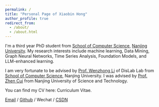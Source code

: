 ```yaml
---
permalink: /
title: "Personal Page of Xiaobin Hong"
author_profile: true
redirect_from: 
  - /about/
  - /about.html
---
```


I'm a third year PhD student from [School of Computer Science](https://cs.nju.edu.cn/), [Nanjing University](https://www.nju.edu.cn/). My research interests include machine learning, Data Mining, Graph Neural Networks, Time Series Analysis, Foundation Models, and LLM-enhanced learning.

I am very fortunate to be advised by [Prof. Wenzhong Li](https://cs.nju.edu.cn/lwz/) of DisLab Lab from [School of Computer Science](https://dislab.nju.edu.cn/), Nanjing University. I was advised by [Prof. Zhen Cui](https://vgg-ai.cn/teachers/CuiZhen/) from Nanjing University of Science and Technology.

You can find my CV here: Curriculum Vitae.

[Email](xiaobinhong@smail.nju.edu.cn) / [Github](https://github.com/XiaobinHong) / Wechat / [CSDN](https://blog.csdn.net/niaoyixiao6025?spm=1000.2115.3001.5343)
